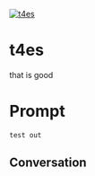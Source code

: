 
[![t4es](https://flow-prompt-covers.s3.us-west-1.amazonaws.com/icon/Minimalist/i16.png)]()
# t4es 
that is good

# Prompt

```
test out
```

## Conversation




